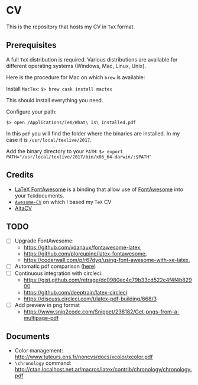 # CV

This is the repository that hosts my CV in `TeX` format.

## Prerequisites

A full `TeX` distribution is required. Various distributions are available for different operating systems (Windows, Mac, Linux, Unix).

Here is the procedure for Mac on which `brew` is available:

Install `MacTex`: `$> brew cask install mactex`

This should install everything you need.

Configure your path:

`$> open /Applications/TeX/What\ Is\ Installed.pdf`

In this `pdf` you will find the folder where the binaries are installed. In my case it is `/usr/local/texlive/2017`.

Add the binary directory to your `PATH`: `$> export PATH="/usr/local/texlive/2017/bin/x86_64-darwin/:$PATH"`

## Credits

- [LaTeX FontAwesome](https://github.com/plorcupine/latex-fontawesome) is a binding that allow use of [FontAwesome](http://fontawesome.io/) into your `TeX`documents.
- [`Awesome-CV`](https://github.com/posquit0/Awesome-CV) on which I based my `TeX` CV
- [AltaCV](https://github.com/liantze/AltaCV)


## TODO

- [ ] Upgrade FontAwesome:
  - https://github.com/xdanaux/fontawesome-latex,
  - https://github.com/plorcupine/latex-fontawesome,
  - https://coderwall.com/p/r67dyq/using-font-awesome-with-xe-latex,
- [ ] Automatic pdf comparison ([here](https://github.com/vslavik/diff-pdf))
- [ ] Continuous integration with circleci:
  - https://gist.github.com/retrage/dc0980ec4c79b33cd522c4f4f4b82900
  - https://github.com/deeptrain/latex-circleci
  - https://discuss.circleci.com/t/latex-pdf-building/668/3
- [ ] Add preview in png format
  - https://www.snip2code.com/Snippet/238182/Get-pngs-from-a-multipage-pdf

## Documents

- Color management: http://www.tuteurs.ens.fr/noncvs/docs/xcolor/xcolor.pdf
- `\chronology` command: http://ctan.localhost.net.ar/macros/latex/contrib/chronology/chronology.pdf